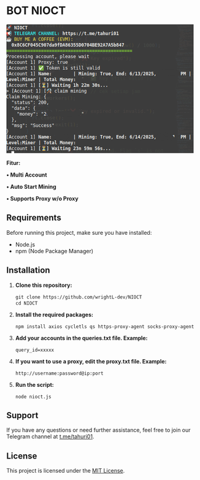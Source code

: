 # BOT NIOCT

![Fitur Nioct](Nioct.png)

**Fitur:**

**• Multi Account**

**• Auto Start Mining**

**• Supports Proxy w/o Proxy**

## Requirements

Before running this project, make sure you have installed:

- Node.js
- npm (Node Package Manager)

## Installation

1. **Clone this repository:**

    ```plaintext
    git clone https://github.com/wrightL-dev/NIOCT
    cd NIOCT

2. **Install the required packages:**

    ```plaintext
    npm install axios cycletls qs https-proxy-agent socks-proxy-agent

2. **Add your accounts in the queries.txt file. Example:**

    ```plaintext
   query_id=xxxxx

4. **If you want to use a proxy, edit the proxy.txt file. Example:**
   ```plaintext
   http://username:password@ip:port

5. **Run the script:**
   ```plaintext
   node nioct.js
   
## Support

If you have any questions or need further assistance, feel free to join our Telegram channel at [t.me/tahuri01](https://t.me/tahuri01).

## License

This project is licensed under the [MIT License](LICENSE).
